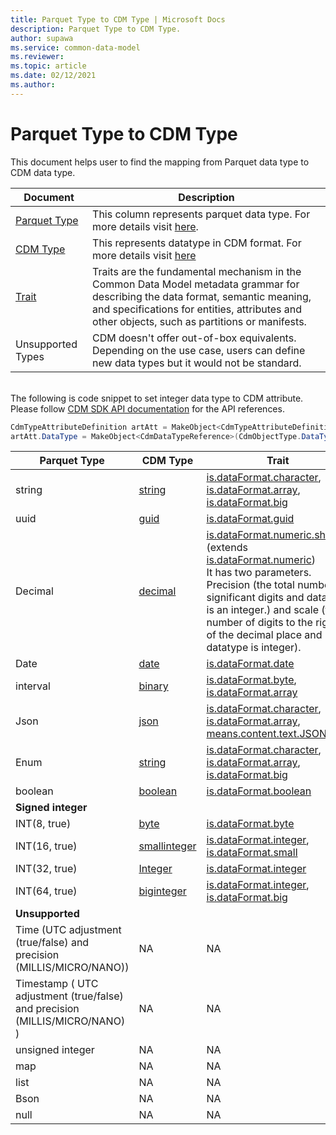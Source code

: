 ```yaml
---
title: Parquet Type to CDM Type | Microsoft Docs
description: Parquet Type to CDM Type.
author: supawa
ms.service: common-data-model
ms.reviewer: 
ms.topic: article
ms.date: 02/12/2021
ms.author: 
---
```


# Parquet Type to CDM Type

This document helps user to find the mapping from Parquet data type to CDM data type. 

Document | Description | 
------|--------
[Parquet Type](https://github.com/apache/parquet-format/blob/master/LogicalTypes.md) | This column represents parquet data type. For more details visit [here](https://github.com/apache/parquet-format/blob/master/LogicalTypes.md).
[CDM Type](sdk/list-of-datatypes.md) | This represents datatype in CDM format. For more details visit [here](https://docs.microsoft.com/en-us/common-data-model/sdk/logical-definitions#the-datatype-object)
[Trait](sdk/trait-concepts-and-use-cases.md) | Traits are the fundamental mechanism in the Common Data Model metadata grammar for describing the data format, semantic meaning, and specifications for entities, attributes and other objects, such as partitions or manifests.
Unsupported Types | CDM doesn't offer out-of-box equivalents. Depending on the use case, users can define new data types but it would not be standard.

<br/>The following is code snippet to set integer data type to CDM attribute. Please follow [CDM SDK API documentation](1.0om/api-reference/api-reference.md) for the API references.  

```csharp
CdmTypeAttributeDefinition artAtt = MakeObject<CdmTypeAttributeDefinition>(CdmObjectType.TypeAttributeDef, "count"); 
artAtt.DataType = MakeObject<CdmDataTypeReference>(CdmObjectType.DataTypeRef, "integer", true); 
```

Parquet Type | CDM Type | Trait
-------|----|-------
string | [string](https://docs.microsoft.com/en-us/common-data-model/sdk/list-of-datatypes#string) | [is.dataFormat.character](https://docs.microsoft.com/en-us/common-data-model/sdk/list-of-traits#isdataformatcharacter),<br>[is.dataFormat.array](https://docs.microsoft.com/en-us/common-data-model/sdk/list-of-traits#isdataformatarray),<br>[is.dataFormat.big](https://docs.microsoft.com/en-us/common-data-model/sdk/list-of-traits#isdataformatbig)
uuid | [guid](https://docs.microsoft.com/en-us/common-data-model/sdk/list-of-datatypes#guid) | [is.dataFormat.guid](https://docs.microsoft.com/en-us/common-data-model/sdk/list-of-traits#isdataformatguid)
Decimal | [decimal](https://docs.microsoft.com/en-us/common-data-model/sdk/list-of-datatypes#decimal) | [is.dataFormat.numeric.shaped](https://docs.microsoft.com/en-us/common-data-model/sdk/list-of-traits#isdataformatnumericshaped) (extends [is.dataFormat.numeric](https://docs.microsoft.com/en-us/common-data-model/sdk/list-of-traits#isdataformatnumeric))<br>It has two parameters. Precision (the total number of significant digits and datatype is an integer.) and scale (the number of digits to the right of the decimal place and datatype is integer). 
Date | [date](https://docs.microsoft.com/en-us/common-data-model/sdk/list-of-datatypes#date) | [is.dataFormat.date](https://docs.microsoft.com/en-us/common-data-model/sdk/list-of-traits#isdataformatdate)
interval | [binary](https://docs.microsoft.com/en-us/common-data-model/sdk/list-of-datatypes#binary) | [is.dataFormat.byte](https://docs.microsoft.com/en-us/common-data-model/sdk/list-of-traits#isdataformatbyte), <br>[is.dataFormat.array](https://docs.microsoft.com/en-us/common-data-model/sdk/list-of-traits#isdataformatarray)
Json | [json](https://docs.microsoft.com/en-us/common-data-model/sdk/list-of-datatypes#json) | [is.dataFormat.character](https://docs.microsoft.com/en-us/common-data-model/sdk/list-of-traits#isdataformatcharacter), <br>[is.dataFormat.array](https://docs.microsoft.com/en-us/common-data-model/sdk/list-of-traits#isdataformatarray),<br>[means.content.text.JSON](https://docs.microsoft.com/en-us/common-data-model/sdk/list-of-traits#meanscontenttextjson)
Enum | [string](https://docs.microsoft.com/en-us/common-data-model/sdk/list-of-datatypes#string) | [is.dataFormat.character](https://docs.microsoft.com/en-us/common-data-model/sdk/list-of-traits#isdataformatcharacter), <br>[is.dataFormat.array](https://docs.microsoft.com/en-us/common-data-model/sdk/list-of-traits#isdataformatarray),<br>[is.dataFormat.big](https://docs.microsoft.com/en-us/common-data-model/sdk/list-of-traits#isdataformatbig)
boolean | [boolean](https://docs.microsoft.com/en-us/common-data-model/sdk/list-of-datatypes#boolean) | [is.dataFormat.boolean](https://docs.microsoft.com/en-us/common-data-model/sdk/list-of-traits#isdataformatboolean)
**Signed integer** | |
INT(8, true) | [byte](https://docs.microsoft.com/en-us/common-data-model/sdk/list-of-datatypes#byte) | [is.dataFormat.byte](https://docs.microsoft.com/en-us/common-data-model/sdk/list-of-traits#isdataformatbyte)
INT(16, true) | [smallinteger](https://docs.microsoft.com/en-us/common-data-model/sdk/list-of-datatypes#smallinteger) | [is.dataFormat.integer](https://docs.microsoft.com/en-us/common-data-model/sdk/list-of-traits#isdataformatinteger), <br>[is.dataFormat.small]()
INT(32, true) | [Integer](https://docs.microsoft.com/en-us/common-data-model/sdk/list-of-datatypes#integer) | [is.dataFormat.integer](https://docs.microsoft.com/en-us/common-data-model/sdk/list-of-traits#isdataformatinteger)
INT(64, true) | [biginteger](https://docs.microsoft.com/en-us/common-data-model/sdk/list-of-datatypes#biginteger) | [is.dataFormat.integer](https://docs.microsoft.com/en-us/common-data-model/sdk/list-of-traits#isdataformatinteger), <br>[is.dataFormat.big](https://docs.microsoft.com/en-us/common-data-model/sdk/list-of-traits#isdataformatbig)
**Unsupported** | |
Time (UTC adjustment (true/false) and precision (MILLIS/MICRO/NANO)) | NA | NA 
Timestamp ( UTC adjustment (true/false) and precision (MILLIS/MICRO/NANO) ) | NA | NA 
unsigned integer | NA | NA 
map | NA | NA 
list | NA | NA 
Bson | NA | NA 
null | NA | NA




